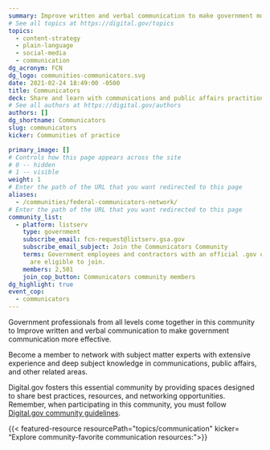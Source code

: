 ```yaml
---
summary: Improve written and verbal communication to make government more effective.
# See all topics at https://digital.gov/topics
topics:
  - content-strategy
  - plain-language
  - social-media
  - communication
dg_acronym: FCN
dg_logo: communities-communicators.svg
date: 2021-02-24 18:49:00 -0500
title: Communicators
deck: Share and learn with communications and public affairs practitioners.
# See all authors at https://digital.gov/authors
authors: []
dg_shortname: Communicators
slug: communicators
kicker: Communities of practice

primary_image: []
# Controls how this page appears across the site
# 0 -- hidden
# 1 -- visible
weight: 1
# Enter the path of the URL that you want redirected to this page
aliases:
  - /communities/federal-communicators-network/
# Enter the path of the URL that you want redirected to this page
community_list:
  - platform: listserv
    type: government
    subscribe_email: fcn-request@listserv.gsa.gov
    subscribe_email_subject: Join the Communicators Community
    terms: Government employees and contractors with an official .gov or .mil email
      are eligible to join.
    members: 2,501
    join_cop_button: Communicators community members
dg_highlight: true
event_cop:
  - communicators
---
```

Government professionals from all levels come together in this community to Improve written and verbal communication to make government communication more effective.

Become a member to network with subject matter experts with extensive experience and deep subject knowledge in communications, public affairs, and other related areas.

Digital.gov fosters this essential community by providing spaces designed to share best practices, resources, and networking opportunities. Remember, when participating in this community, you must follow [Digital.gov community guidelines](https://digital.gov/communities/manage-your-subscription/).

{{< featured-resource resourcePath="topics/communication" kicker= “Explore community-favorite communication resources:">}}
